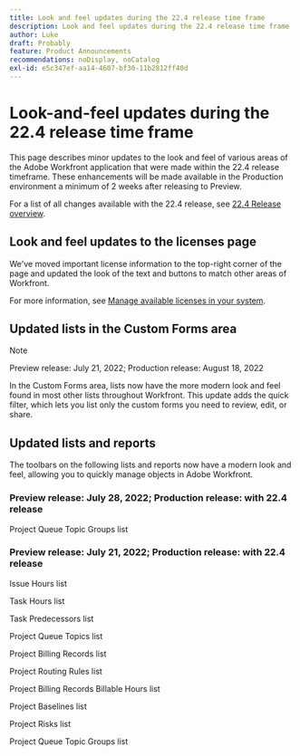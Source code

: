 ```yaml
---
title: Look and feel updates during the 22.4 release time frame
description: Look and feel updates during the 22.4 release time frame
author: Luke
draft: Probably
feature: Product Announcements
recommendations: noDisplay, noCatalog
exl-id: e5c347ef-aa14-4607-bf30-11b2812ff40d
---
```

# Look-and-feel updates during the 22.4 release time frame

This page describes minor updates to the look and feel of various areas of the Adobe Workfront application that were made within the 22.4 release timeframe. These enhancements will be made available in the Production environment a minimum of 2 weeks after releasing to Preview.

For a list of all changes available with the 22.4 release, see [22.4 Release overview](/help/quicksilver/product-announcements/product-releases/22.4-release-activity/22-4-release-overview.md).

## Look and feel updates to the licenses page

We've moved important license information to the top-right corner of the page and updated the look of the text and buttons to match other areas of Workfront.

For more information, see [Manage available licenses in your system](/help/quicksilver/administration-and-setup/get-started-wf-administration/manage-available-licenses-in-your-system.md).

## Updated lists in the Custom Forms area

>[!NOTE]
>
>Preview release: July 21, 2022; Production release: August 18, 2022

In the Custom Forms area, lists now have the more modern look and feel found in most other lists throughout Workfront. This update adds the quick filter, which lets you list only the custom forms you need to review, edit, or share.

## Updated lists and reports

The toolbars on the following lists and reports now have a modern look and feel, allowing you to quickly manage objects in Adobe Workfront.

### Preview release: July 28, 2022; Production release: with 22.4 release

Project Queue Topic Groups list

### Preview release: July 21, 2022; Production release: with 22.4 release

Issue Hours list

Task Hours list

Task Predecessors list

Project Queue Topics list

Project Billing Records list

Project Routing Rules list

Project Billing Records Billable Hours list

Project Baselines list

Project Risks list

Project Queue Topic Groups list
